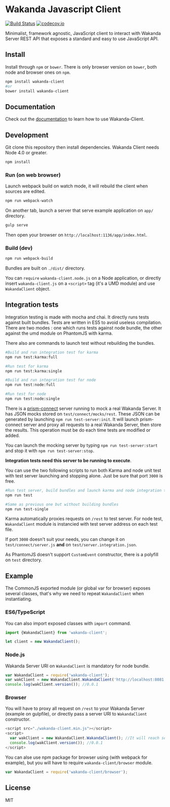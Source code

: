 # Wakanda Javascript Client

[![Build Status](https://travis-ci.org/Wakanda/wakanda-javascript-client.svg?branch=master)](https://travis-ci.org/Wakanda/wakanda-javascript-client)
[![codecov.io](https://codecov.io/github/Wakanda/wakanda-javascript-client/coverage.svg?branch=master)](https://codecov.io/github/Wakanda/wakanda-javascript-client?branch=master)

Minimalist, framework agnostic, JavaScript client to interact with Wakanda Server REST API that exposes a
standard and easy to use JavaScript API.

## Install

Install through `npm` or `bower`. There is only browser version on `bower`, both node and browser ones on `npm`.

```bash
npm install wakanda-client
#or
bower install wakanda-client
```

## Documentation

Check out the [documentation](https://wakanda.github.io/doc/#/guide?section=main-data-cs) to learn how to use Wakanda-Client.

## Development
Git clone this repository then install dependencies. Wakanda Client needs Node 4.0 or greater.

```bash
npm install
```

### Run (on web browser)

Launch webpack build on watch mode, it will rebuild the client when sources are edited.

```bash
npm run webpack-watch
```

On another tab, launch a server that serve example application on `app/` directory.

```bash
gulp serve
```

Then open your browser on `http://localhost:1136/app/index.html`.

### Build (dev)

```bash
npm run webpack-build
```

Bundles are built on `./dist/` directory.

You can `require` `wakanda-client.node.js` on a Node application, or directly insert
`wakanda-client.js` on a `<script>` tag (it's a UMD module) and use `WakandaClient` object.

## Integration tests
Integration testing is made with mocha and chai. It directly runs tests against built bundles.
Tests are written in ES5 to avoid useless compilation. There are two modes : one
which runs tests against node bundle, the other against the umd module on PhantomJS with karma.

There also are commands to launch test without rebuilding the bundles.

```bash
#Build and run integration test for karma
npm run test:karma:full

#Run test for karma
npm run test:karma:single

#Build and run integration test for node
npm run test:node:full

#Run test for node
npm run test:node:single
```

There is a [prism-connect](https://github.com/seglo/connect-prism) server running
to mock a real Wakanda Server. It has JSON
mocks stored on `test/connect/mocks/rest`. These JSON can be generated by launching
`npm run test-server:init`. It will launch prism-connect server and proxy all requests
to a real Wakanda Server, then store the results. This operation must be do each time
tests are modified or added.

You can launch the mocking server by typing `npm run test-server:start` and stop
it with `npm run test-server:stop`.

**Integration tests need this server to be running to execute**.

You can use the two following scripts to run both Karma and node unit test with
test server launching and stopping alone. Just be sure that port `3000` is free.

```bash
#Run test server, build bundles and launch karma and node integration tests
npm run test

#Same as previous one but without building bundles
npm run test-single
```

Karma automatically proxies requests on `/rest` to test server. For node
test, `WakandaClient` module is instancied with test server address on each
test file.

If port `3000` doesn't suit your needs, you can change it on `test/connect/server.js`
**and** on `test/server.integration.json`.

As PhantomJS doesn't support `CustomEvent` constructor, there is a polyfill on `test`
directory.

## Example

The CommonJS exported module (or global var for browser) exposes several classes, that's why we need
to repeat `WakandaClient` when instantiating.

### ES6/TypeScript

You can also import exposed classes with `import` command.

```javascript
import {WakandaClient} from 'wakanda-client';

let client = new WakandaClient();
```

### Node.js

Wakanda Server URI on `WakandaClient` is mandatory for node bundle.

```javascript
var WakandaClient = require('wakanda-client');
var wakClient = new WakandaClient.WakandaClient('http://localhost:8081'); //Pass here Wakanda Server url
console.log(wakClient.version()); //0.0.1
```

### Browser

You will have to proxy all request on `/rest` to your Wakanda Server (example on gulpfile), or directly
pass a server URI to `WakandaClient` constructor.
```javascript
<script src="./wakanda-client.min.js"></script>
<script>
  var wakClient = new WakandaClient.WakandaClient(); //It will reach server on /rest address, you can pass an URI if you want to reach a specific server
  console.log(wakClient.version()); //0.0.1
</script>
```

You can alse use npm package for browser using (with webpack for example),
but you will have to require `wakanda-client/browser` module.

```javascript
var WakandaClient = require('wakanda-client/browser');
```

## License

MIT
